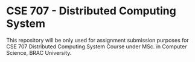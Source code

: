 # CSE 707 - Distributed Computing System
This repository will be only used for assignment submission purposes for CSE 707 Distributed Computing System Course under MSc. in Computer Science, BRAC University.

